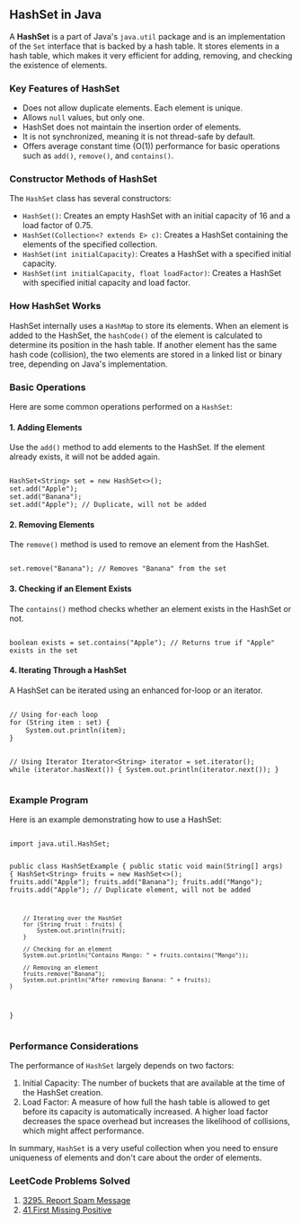 <h2>HashSet in Java</h2>

<p>
    A <strong>HashSet</strong> is a part of Java's <code>java.util</code> package and is an implementation of the <code>Set</code> interface that is backed by a hash table. It stores elements in a hash table, which makes it very efficient for adding, removing, and checking the existence of elements. 
</p>

<h3>Key Features of HashSet</h3>
<ul>
    <li>Does not allow duplicate elements. Each element is unique.</li>
    <li>Allows <code>null</code> values, but only one.</li>
    <li>HashSet does not maintain the insertion order of elements.</li>
    <li>It is not synchronized, meaning it is not thread-safe by default.</li>
    <li>Offers average constant time (O(1)) performance for basic operations such as <code>add()</code>, <code>remove()</code>, and <code>contains()</code>.</li>
</ul>

<h3>Constructor Methods of HashSet</h3>
<p>
    The <code>HashSet</code> class has several constructors:
</p>
<ul>
    <li><code>HashSet()</code>: Creates an empty HashSet with an initial capacity of 16 and a load factor of 0.75.</li>
    <li><code>HashSet(Collection&lt;? extends E&gt; c)</code>: Creates a HashSet containing the elements of the specified collection.</li>
    <li><code>HashSet(int initialCapacity)</code>: Creates a HashSet with a specified initial capacity.</li>
    <li><code>HashSet(int initialCapacity, float loadFactor)</code>: Creates a HashSet with specified initial capacity and load factor.</li>
</ul>

<h3>How HashSet Works</h3>
<p>
    HashSet internally uses a <code>HashMap</code> to store its elements. When an element is added to the HashSet, the <code>hashCode()</code> of the element is calculated to determine its position in the hash table. If another element has the same hash code (collision), the two elements are stored in a linked list or binary tree, depending on Java's implementation.
</p>

<h3>Basic Operations</h3>
<p>Here are some common operations performed on a <code>HashSet</code>:</p>

<h4>1. Adding Elements</h4>
<p>
    Use the <code>add()</code> method to add elements to the HashSet. If the element already exists, it will not be added again.
</p>
<pre><code>
HashSet&lt;String&gt; set = new HashSet&lt;&gt;();
set.add("Apple");
set.add("Banana");
set.add("Apple"); // Duplicate, will not be added
</code></pre>

<h4>2. Removing Elements</h4>
<p>
    The <code>remove()</code> method is used to remove an element from the HashSet.
</p>
<pre><code>
set.remove("Banana"); // Removes "Banana" from the set
</code></pre>

<h4>3. Checking if an Element Exists</h4>
<p>
    The <code>contains()</code> method checks whether an element exists in the HashSet or not.
</p>
<pre><code>
boolean exists = set.contains("Apple"); // Returns true if "Apple" exists in the set
</code></pre>

<h4>4. Iterating Through a HashSet</h4>
<p>
    A HashSet can be iterated using an enhanced for-loop or an iterator.
</p>
<pre><code>
// Using for-each loop
for (String item : set) {
    System.out.println(item);
}

// Using Iterator
Iterator&lt;String&gt; iterator = set.iterator();
while (iterator.hasNext()) {
    System.out.println(iterator.next());
}
</code></pre>

<h3>Example Program</h3>
<p>Here is an example demonstrating how to use a HashSet:</p>
<pre><code>
import java.util.HashSet;

public class HashSetExample {
    public static void main(String[] args) {
        HashSet&lt;String&gt; fruits = new HashSet&lt;&gt;();
        fruits.add("Apple");
        fruits.add("Banana");
        fruits.add("Mango");
        fruits.add("Apple"); // Duplicate element, will not be added

        // Iterating over the HashSet
        for (String fruit : fruits) {
            System.out.println(fruit);
        }

        // Checking for an element
        System.out.println("Contains Mango: " + fruits.contains("Mango"));

        // Removing an element
        fruits.remove("Banana");
        System.out.println("After removing Banana: " + fruits);
    }
}
</code></pre>

<h3>Performance Considerations</h3>
<p>
    The performance of <code>HashSet</code> largely depends on two factors:
</p>
<ol>
    <li>Initial Capacity: The number of buckets that are available at the time of the HashSet creation.</li>
    <li>Load Factor: A measure of how full the hash table is allowed to get before its capacity is automatically increased. A higher load factor decreases the space overhead but increases the likelihood of collisions, which might affect performance.</li>
</ol>

<p>In summary, <code>HashSet</code> is a very useful collection when you need to ensure uniqueness of elements and don't care about the order of elements.</p>
<h3>LeetCode Problems Solved</h3>
<ol>
    <li><a href="https://leetcode.com/problems/report-spam-message">3295. Report Spam Message</a></li>
    <li><a href="https://leetcode.com/problems/first-missing-positive/">41.First Missing Positive</a></li>
    
</ol>
